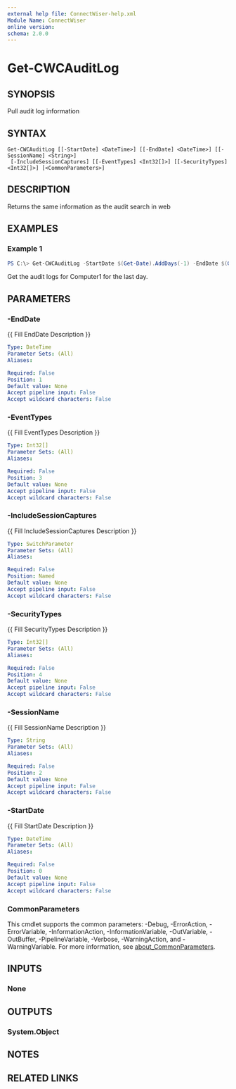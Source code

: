 ```yaml
---
external help file: ConnectWiser-help.xml
Module Name: ConnectWiser
online version:
schema: 2.0.0
---
```


# Get-CWCAuditLog

## SYNOPSIS
Pull audit log information

## SYNTAX

```
Get-CWCAuditLog [[-StartDate] <DateTime>] [[-EndDate] <DateTime>] [[-SessionName] <String>]
 [-IncludeSessionCaptures] [[-EventTypes] <Int32[]>] [[-SecurityTypes] <Int32[]>] [<CommonParameters>]
```

## DESCRIPTION
Returns the same information as the audit search in web

## EXAMPLES

### Example 1
```powershell
PS C:\> Get-CWCAuditLog -StartDate $(Get-Date).AddDays(-1) -EndDate $(Get-Date) -SessionName 'Computer1'
```

Get the audit logs for Computer1 for the last day.

## PARAMETERS

### -EndDate
{{ Fill EndDate Description }}

```yaml
Type: DateTime
Parameter Sets: (All)
Aliases:

Required: False
Position: 1
Default value: None
Accept pipeline input: False
Accept wildcard characters: False
```

### -EventTypes
{{ Fill EventTypes Description }}

```yaml
Type: Int32[]
Parameter Sets: (All)
Aliases:

Required: False
Position: 3
Default value: None
Accept pipeline input: False
Accept wildcard characters: False
```

### -IncludeSessionCaptures
{{ Fill IncludeSessionCaptures Description }}

```yaml
Type: SwitchParameter
Parameter Sets: (All)
Aliases:

Required: False
Position: Named
Default value: None
Accept pipeline input: False
Accept wildcard characters: False
```

### -SecurityTypes
{{ Fill SecurityTypes Description }}

```yaml
Type: Int32[]
Parameter Sets: (All)
Aliases:

Required: False
Position: 4
Default value: None
Accept pipeline input: False
Accept wildcard characters: False
```

### -SessionName
{{ Fill SessionName Description }}

```yaml
Type: String
Parameter Sets: (All)
Aliases:

Required: False
Position: 2
Default value: None
Accept pipeline input: False
Accept wildcard characters: False
```

### -StartDate
{{ Fill StartDate Description }}

```yaml
Type: DateTime
Parameter Sets: (All)
Aliases:

Required: False
Position: 0
Default value: None
Accept pipeline input: False
Accept wildcard characters: False
```

### CommonParameters
This cmdlet supports the common parameters: -Debug, -ErrorAction, -ErrorVariable, -InformationAction, -InformationVariable, -OutVariable, -OutBuffer, -PipelineVariable, -Verbose, -WarningAction, and -WarningVariable. For more information, see [about_CommonParameters](http://go.microsoft.com/fwlink/?LinkID=113216).

## INPUTS

### None
## OUTPUTS

### System.Object
## NOTES

## RELATED LINKS
